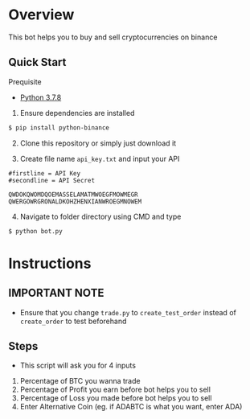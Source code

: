 # Overview

This bot helps you to buy and sell cryptocurrencies on binance

## Quick Start

Prequisite

- [Python 3.7.8](https://www.python.org/downloads/release/python-378/)

1. Ensure dependencies are installed

```sh
$ pip install python-binance
```

2. Clone this repository or simply just download it

3. Create file name ``api_key.txt`` and input your API

```
#firstline = API Key
#secondline = API Secret
```

```
QWDOKQWOMDQOEMASSELAMATMWOEGFMOWMEGR
QWERGOWRGRONALDKOHZHENXIANWROEGMNOWEM
```

4. Navigate to folder directory using CMD and type

```sh
$ python bot.py
```

# Instructions

## IMPORTANT NOTE

- Ensure that you change ``trade.py`` to ``create_test_order`` instead of ``create_order`` to test beforehand

## Steps

- This script will ask you for 4 inputs
1. Percentage of BTC you wanna trade
2. Percentage of Profit you earn before bot helps you to sell
3. Percentage of Loss you made before bot helps you to sell
4. Enter Alternative Coin (eg. if ADABTC is what you want, enter ADA)
